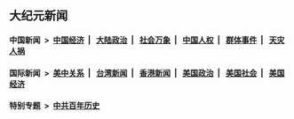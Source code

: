 ## 大纪元新闻

#### 中国新闻 &nbsp;>&nbsp; [中国经济](indexes/ncid283/README.md?05150445) &nbsp;| &nbsp; [大陆政治](indexes/ncid277/README.md?05150445) &nbsp;| &nbsp; [社会万象](indexes/ncid282/README.md?05150445) &nbsp;| &nbsp; [中国人权](indexes/ncid278/README.md?05150445) &nbsp;| &nbsp; [群体事件](indexes/ncid279/README.md?05150445) &nbsp;| &nbsp; [天灾人祸](indexes/ncid280/README.md?05150445)

#### 国际新闻 &nbsp;>&nbsp; [美中关系](indexes/nf1412576/README.md?05150445) &nbsp;| &nbsp; [台湾新闻](indexes/ncid1349361/README.md?05150445) &nbsp;| &nbsp; [香港新闻](indexes/ncid1349362/README.md?05150445) &nbsp;| &nbsp; [美国政治](indexes/ncid1078159/README.md?05150445) &nbsp;| &nbsp; [美国社会](indexes/ncid1078160/README.md?05150445) &nbsp;| &nbsp; [美国经济](indexes/ncid1078158/README.md?05150445)

#### 特别专题 &nbsp;>&nbsp; [中共百年历史](https://github.com/epoch-news/epoch-special/blob/master/README.md?05150445)  
